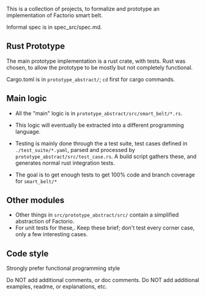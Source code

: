 This is a collection of projects, to formalize and prototype an implementation of Factorio smart belt.

Informal spec is in spec_src/spec.md.

## Rust Prototype
The main prototype implementation is a rust crate, with tests.
Rust was chosen, to allow the prototype to be mostly but not completely functional.

Cargo.toml is in `prototype_abstract/`; `cd` first for cargo commands.

## Main logic

- All the "main" logic is in `prototype_abstract/src/smart_belt/*.rs`.
- This logic will eventually be extracted into a different programming language.

- Testing is mainly done through the a test suite, test cases defined in `./test_suite/*.yaml`, parsed and processed by `prototype_abstract/src/test_case.rs`. A build script gathers these, and generates normal rust integration tests.
- The goal is to get enough tests to get 100% code and branch coverage for `smart_belt/*`

## Other modules

- Other things in `src/prototype_abstract/src/` contain a simplified abstraction of Factorio.
- For unit tests for these,. Keep these brief; don't test every corner case, only a few interesting cases.

## Code style
Strongly prefer functional programming style

Do NOT add additional comments, or doc comments.
Do NOT add additional examples, readme, or explanations, etc.
